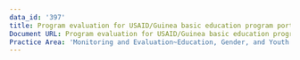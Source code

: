 ```yaml
---
data_id: '397'
title: Program evaluation for USAID/Guinea basic education program portfolio
Document URL: Program evaluation for USAID/Guinea basic education program portfolio
Practice Area: 'Monitoring and Evaluation~Education, Gender, and Youth'
---
```

